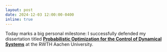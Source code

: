```yaml
---
layout: post
date: 2024-12-03 12:00:00-0400
inline: true
---
```


Today marks a big personal milestone: I successfully defended my dissertation titled **[Probabilistic Optimization for the Control of Dynamical Systems](https://publications.rwth-aachen.de/record/1006124)** at the RWTH Aachen University.